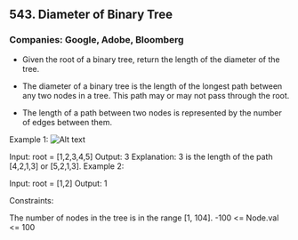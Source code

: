 ## 543. Diameter of Binary Tree

### Companies: Google, Adobe, Bloomberg

- Given the root of a binary tree, return the length of the diameter of the tree.

- The diameter of a binary tree is the length of the longest path between any two nodes in a tree. This path may or may not pass through the root.

- The length of a path between two nodes is represented by the number of edges between them.

Example 1:
![Alt text](https://assets.leetcode.com/uploads/2021/03/06/diamtree.jpg)

Input: root = [1,2,3,4,5]
Output: 3
Explanation: 3 is the length of the path [4,2,1,3] or [5,2,1,3].
Example 2:

Input: root = [1,2]
Output: 1

Constraints:

The number of nodes in the tree is in the range [1, 104].
-100 <= Node.val <= 100
